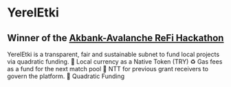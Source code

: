 # YerelEtki
## Winner of the [Akbank-Avalanche ReFi Hackathon](https://www.akbanklab.com/en/akbank-refi-hackathon?state=0#section-8)

YerelEtki is a transparent, fair and sustainable subnet to fund local projects via quadratic funding.
🏦 Local currency as a Native Token (TRY)
♻️ Gas fees as a fund for the next match pool
🪪 NTT for previous grant receivers to govern the platform.
🧮 Quadratic Funding
